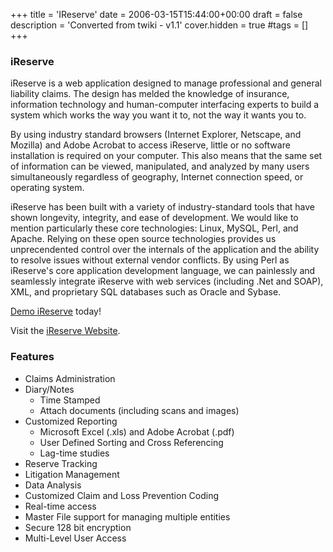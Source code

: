 +++
title = 'IReserve'
date = 2006-03-15T15:44:00+00:00
draft = false
description = 'Converted from twiki - v1.1'
cover.hidden = true
#tags = []
+++

### iReserve

iReserve is a web application designed to manage professional and
general liability claims. The design has melded the knowledge of
insurance, information technology and human-computer interfacing experts
to build a system which works the way you want it to, not the way it
wants you to.

By using industry standard browsers (Internet Explorer, Netscape, and
Mozilla) and Adobe Acrobat to access iReserve, little or no software
installation is required on your computer. This also means that the same
set of information can be viewed, manipulated, and analyzed by many
users simultaneously regardless of geography, Internet connection speed,
or operating system.

iReserve has been built with a variety of industry-standard tools that
have shown longevity, integrity, and ease of development. We would like
to mention particularly these core technologies: Linux, MySQL, Perl, and
Apache. Relying on these open source technologies provides us
unprecendented control over the internals of the application and the
ability to resolve issues without external vendor conflicts. By using
Perl as iReserve's core application development language, we can
painlessly and seamlessly integrate iReserve with web services
(including .Net and SOAP), XML, and proprietary SQL databases such as
Oracle and Sybase.

[Demo iReserve](https://demo.ireserve.info/demoinstruc.shtml) today!

Visit the [iReserve Website](http://www.ireserve.info/).

### Features

- Claims Administration
- Diary/Notes
  - Time Stamped
  - Attach documents (including scans and images)
- Customized Reporting
  - Microsoft Excel (.xls) and Adobe Acrobat (.pdf)
  - User Defined Sorting and Cross Referencing
  - Lag-time studies
- Reserve Tracking
- Litigation Management
- Data Analysis
- Customized Claim and Loss Prevention Coding
- Real-time access
- Master File support for managing multiple entities
- Secure 128 bit encryption
- Multi-Level User Access
